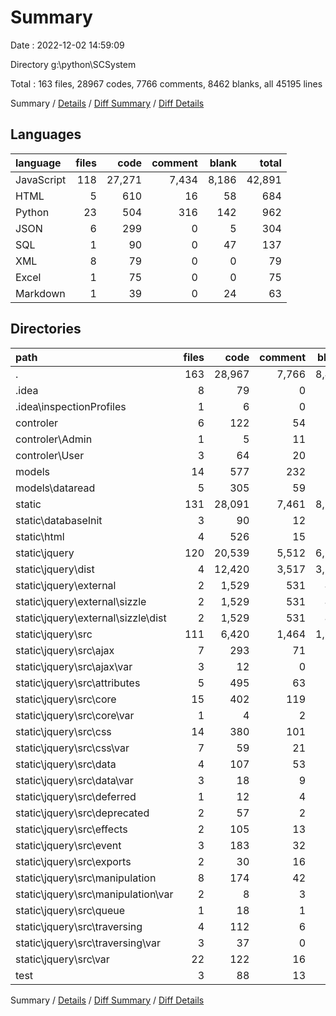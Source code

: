 # Summary

Date : 2022-12-02 14:59:09

Directory g:\\python\\SCSystem

Total : 163 files,  28967 codes, 7766 comments, 8462 blanks, all 45195 lines

Summary / [Details](details.md) / [Diff Summary](diff.md) / [Diff Details](diff-details.md)

## Languages
| language | files | code | comment | blank | total |
| :--- | ---: | ---: | ---: | ---: | ---: |
| JavaScript | 118 | 27,271 | 7,434 | 8,186 | 42,891 |
| HTML | 5 | 610 | 16 | 58 | 684 |
| Python | 23 | 504 | 316 | 142 | 962 |
| JSON | 6 | 299 | 0 | 5 | 304 |
| SQL | 1 | 90 | 0 | 47 | 137 |
| XML | 8 | 79 | 0 | 0 | 79 |
| Excel | 1 | 75 | 0 | 0 | 75 |
| Markdown | 1 | 39 | 0 | 24 | 63 |

## Directories
| path | files | code | comment | blank | total |
| :--- | ---: | ---: | ---: | ---: | ---: |
| . | 163 | 28,967 | 7,766 | 8,462 | 45,195 |
| .idea | 8 | 79 | 0 | 0 | 79 |
| .idea\\inspectionProfiles | 1 | 6 | 0 | 0 | 6 |
| controler | 6 | 122 | 54 | 35 | 211 |
| controler\\Admin | 1 | 5 | 11 | 11 | 27 |
| controler\\User | 3 | 64 | 20 | 11 | 95 |
| models | 14 | 577 | 232 | 94 | 903 |
| models\\dataread | 5 | 305 | 59 | 27 | 391 |
| static | 131 | 28,091 | 7,461 | 8,318 | 43,870 |
| static\\databaseInit | 3 | 90 | 12 | 53 | 155 |
| static\\html | 4 | 526 | 15 | 51 | 592 |
| static\\jquery | 120 | 20,539 | 5,512 | 6,126 | 32,177 |
| static\\jquery\\dist | 4 | 12,420 | 3,517 | 3,790 | 19,727 |
| static\\jquery\\external | 2 | 1,529 | 531 | 422 | 2,482 |
| static\\jquery\\external\\sizzle | 2 | 1,529 | 531 | 422 | 2,482 |
| static\\jquery\\external\\sizzle\\dist | 2 | 1,529 | 531 | 422 | 2,482 |
| static\\jquery\\src | 111 | 6,420 | 1,464 | 1,889 | 9,773 |
| static\\jquery\\src\\ajax | 7 | 293 | 71 | 82 | 446 |
| static\\jquery\\src\\ajax\\var | 3 | 12 | 0 | 6 | 18 |
| static\\jquery\\src\\attributes | 5 | 495 | 63 | 138 | 696 |
| static\\jquery\\src\\core | 15 | 402 | 119 | 157 | 678 |
| static\\jquery\\src\\core\\var | 1 | 4 | 2 | 2 | 8 |
| static\\jquery\\src\\css | 14 | 380 | 101 | 130 | 611 |
| static\\jquery\\src\\css\\var | 7 | 59 | 21 | 30 | 110 |
| static\\jquery\\src\\data | 4 | 107 | 53 | 39 | 199 |
| static\\jquery\\src\\data\\var | 3 | 18 | 9 | 9 | 36 |
| static\\jquery\\src\\deferred | 1 | 12 | 4 | 6 | 22 |
| static\\jquery\\src\\deprecated | 2 | 57 | 2 | 15 | 74 |
| static\\jquery\\src\\effects | 2 | 105 | 13 | 24 | 142 |
| static\\jquery\\src\\event | 3 | 183 | 32 | 56 | 271 |
| static\\jquery\\src\\exports | 2 | 30 | 16 | 16 | 62 |
| static\\jquery\\src\\manipulation | 8 | 174 | 42 | 68 | 284 |
| static\\jquery\\src\\manipulation\\var | 2 | 8 | 3 | 4 | 15 |
| static\\jquery\\src\\queue | 1 | 18 | 1 | 5 | 24 |
| static\\jquery\\src\\traversing | 4 | 112 | 6 | 30 | 148 |
| static\\jquery\\src\\traversing\\var | 3 | 37 | 0 | 13 | 50 |
| static\\jquery\\src\\var | 22 | 122 | 16 | 55 | 193 |
| test | 3 | 88 | 13 | 12 | 113 |

Summary / [Details](details.md) / [Diff Summary](diff.md) / [Diff Details](diff-details.md)